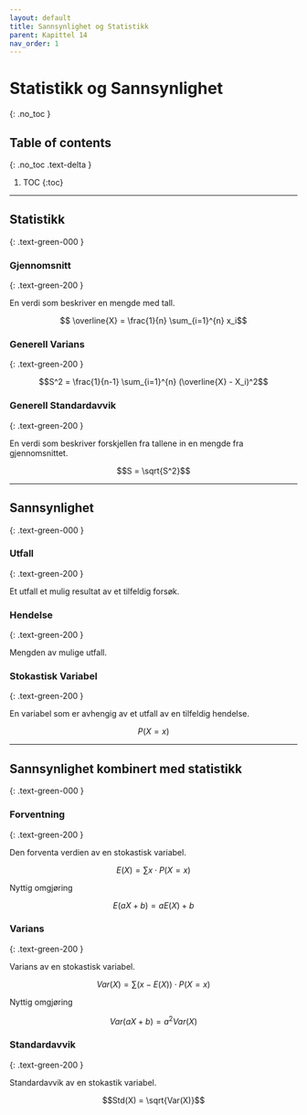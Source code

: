 ```yaml
---
layout: default
title: Sannsynlighet og Statistikk
parent: Kapittel 14
nav_order: 1
---
```


# Statistikk og Sannsynlighet
{: .no_toc }
## Table of contents
{: .no_toc .text-delta }

1. TOC
{:toc}

---

## Statistikk
{: .text-green-000 }

### Gjennomsnitt
{: .text-green-200 }

En verdi som beskriver en mengde med tall.

$$ \overline{X} = \frac{1}{n} \sum_{i=1}^{n} x_i$$

### Generell Varians
{: .text-green-200 }

$$S^2 = \frac{1}{n-1} \sum_{i=1}^{n} (\overline{X} - X_i)^2$$

### Generell Standardavvik
{: .text-green-200 }

En verdi som beskriver forskjellen fra tallene in en mengde fra gjennomsnittet.

$$S = \sqrt{S^2}$$

---

## Sannsynlighet
{: .text-green-000 }

### Utfall
{: .text-green-200 }

Et utfall et mulig resultat av et tilfeldig forsøk.

### Hendelse
{: .text-green-200 }

Mengden av mulige utfall.

### Stokastisk Variabel
{: .text-green-200 }

En variabel som er avhengig av et utfall av en tilfeldig hendelse.

$$P(X=x)$$

---

## Sannsynlighet kombinert med statistikk
{: .text-green-000 }

### Forventning
{: .text-green-200 }

Den forventa verdien av en stokastisk variabel.

$$E(X) = \sum x \cdot P(X=x)$$

Nyttig omgjøring

$$E(aX+b) = aE(X)+b$$

### Varians
{: .text-green-200 }

Varians av en stokastisk variabel.

$$Var(X) = \sum \big(x-E(X)\big)\cdot P(X=x)$$

Nyttig omgjøring

$$Var(aX+b) = a^2Var(X)$$

### Standardavvik
{: .text-green-200 }

Standardavvik av en stokastik variabel.

$$Std(X) = \sqrt{Var(X)}$$
